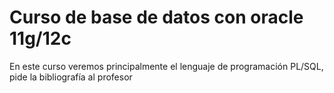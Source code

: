 # Curso de base de datos con oracle 11g/12c
En este curso veremos principalmente el lenguaje de programación PL/SQL, pide la bibliografía al profesor


